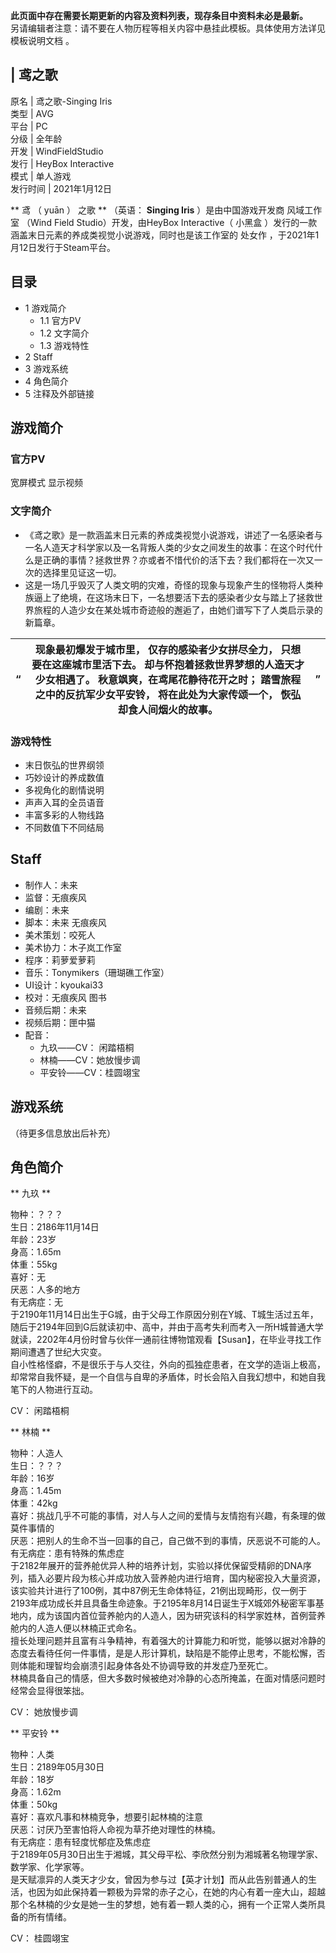 **此页面中存在需要长期更新的内容及资料列表，现存条目中资料未必是最新。**  
另请编辑者注意：请不要在人物历程等相关内容中悬挂此模板。具体使用方法详见  模板说明文档  。

|  鸢之歌  
---  
原名  |  鸢之歌-Singing Iris   
类型  |  AVG   
平台  |  PC   
分级  |  全年龄   
开发  |  WindFieldStudio   
发行  |  HeyBox Interactive   
模式  |  单人游戏   
发行时间  |  2021年1月12日   
  
** 鸢  （  yuān  ）  之歌 ** （英语： **Singing Iris** ）是由中国游戏开发商  风域工作室  （Wind Field
Studio）开发，由HeyBox Interactive（  小黑盒  ）发行的一款涵盖末日元素的养成类视觉小说游戏，同时也是该工作室的  处女作
，于2021年1月12日发行于Steam平台。

##  目录

  * 1  游戏简介 
    * 1.1  官方PV 
    * 1.2  文字简介 
    * 1.3  游戏特性 
  * 2  Staff 
  * 3  游戏系统 
  * 4  角色简介 
  * 5  注释及外部链接 

##  游戏简介

###  官方PV

宽屏模式  显示视频

###  文字简介

  * 《鸢之歌》是一款涵盖末日元素的养成类视觉小说游戏，讲述了一名感染者与一名人造天才科学家以及一名背叛人类的少女之间发生的故事：在这个时代什么是正确的事情？拯救世界？亦或者不惜代价的活下去？我们都将在一次又一次的选择里见证这一切。 
  * 这是一场几乎毁灭了人类文明的灾难，奇怪的现象与现象产生的怪物将人类种族逼上了绝境，在这场末日下，一名想要活下去的感染者少女与踏上了拯救世界旅程的人造少女在某处城市奇迹般的邂逅了，由她们谱写下了人类启示录的新篇章。 

|  “  |  现象最初爆发于城市里，  仅存的感染者少女拼尽全力，  只想要在这座城市里活下去。  却与怀抱着拯救世界梦想的人造天才少女相遇了。  秋意飒爽，在鸢尾花静待花开之时；  踏雪旅程之中的反抗军少女平安铃，  将在此处为大家传颂一个，  恢弘却食人间烟火的故事。 </br> |  ”   
---|---|---  
  
###  游戏特性

  * 末日恢弘的世界纲领 
  * 巧妙设计的养成数值 
  * 多视角化的剧情说明 
  * 声声入耳的全员语音 
  * 丰富多彩的人物线路 
  * 不同数值下不同结局 

##  Staff

  * 制作人：未来 
  * 监督：无痕疾风 
  * 编剧：未来 
  * 脚本：未来 无痕疾风 
  * 美术策划：咬死人 
  * 美术协力：木子岚工作室 
  * 程序：莉萝爱萝莉 
  * 音乐：Tonymikers（珊瑚礁工作室） 
  * UI设计：kyoukai33 
  * 校对：无痕疾风 图书 
  * 音频后期：未来 
  * 视频后期：匣中猫 
  * 配音： 
    * 九玖——CV：  闲踏梧桐 
    * 林楠——CV：她放慢步调 
    * 平安铃——CV：桂圆翊宝 

##  游戏系统

（待更多信息放出后补充）

##  角色简介

** 九玖  **

物种：？？？  
生日：2186年11月14日  
年龄：23岁  
身高：1.65m  
体重：55kg  
喜好：无  
厌恶：人多的地方  
有无病症：无  
于2190年11月14日出生于G城，由于父母工作原因分别在Y城、T城生活过五年，随后于2194年回到G后就读初中、高中，并由于高考失利而考入一所H城普通大学就读，2202年4月份时曾与伙伴一通前往博物馆观看【Susan】，在毕业寻找工作期间遭遇了世纪大灾变。  
自小性格怪癖，不是很乐于与人交往，外向的孤独症患者，在文学的造诣上极高，却常常自我怀疑，是一个自信与自卑的矛盾体，时长会陷入自我幻想中，和她自我笔下的人物进行互动。

CV：  闲踏梧桐

** 林楠  **

物种：人造人  
生日：？？？  
年龄：16岁  
身高：1.45m  
体重：42kg  
喜好：挑战几乎不可能的事情，对人与人之间的爱情与友情抱有兴趣，有条理的做莫件事情的  
厌恶：把别人的生命不当一回事的自己，自己做不到的事情，厌恶说不可能的人。  
有无病症：患有特殊的焦虑症  
于2182年展开的营养舱优异人种的培养计划，实验以择优保留受精卵的DNA序列，插入必要片段为核心并成功放入营养舱内进行培育，国内秘密投入大量资源，该实验共计进行了100例，其中87例无生命体特征，21例出现畸形，仅一例于2193年成功成长并且具备生命迹象。于2195年8月14日诞生于X城郊外秘密军事基地内，成为该国内首位营养舱内的人造人，因为研究该科的科学家姓林，首例营养舱内的人造人便以林楠正式命名。  
擅长处理问题并且富有斗争精神，有着强大的计算能力和听觉，能够以据对冷静的态度去看待任何一件事情，是是人形计算机，缺陷是不能停止思考，不能松懈，否则体能和理智均会崩溃引起身体各处不协调导致的并发症乃至死亡。  
林楠具备自己的情感，但大多数时候被绝对冷静的心态所掩盖，在面对情感问题时经常会显得很笨拙。

CV：  她放慢步调

** 平安铃  **

物种：人类  
生日：2189年05月30日  
年龄：18岁  
身高：1.62m  
体重：50kg  
喜好：喜欢凡事和林楠竞争，想要引起林楠的注意  
厌恶：讨厌乃至害怕将人命视为草芥绝对理性的林楠。  
有无病症：患有轻度忧郁症及焦虑症  
于2189年05月30日出生于湘城，其父母平松、李欣然分别为湘城著名物理学家、数学家、化学家等。  
是天赋凛异的人类天才少女，曾因为参与过【英才计划】而从此告别普通人的生活，也因为如此保持着一颗极为异常的赤子之心，在她的内心有着一座大山，超越那个名林楠的少女是她一生的梦想，她有着一颗人类的心，拥有一个正常人类所具备的所有情绪。

CV：  桂圆翊宝